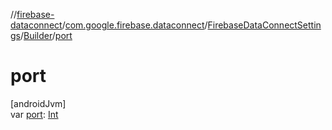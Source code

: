 //[firebase-dataconnect](../../../../index.md)/[com.google.firebase.dataconnect](../../index.md)/[FirebaseDataConnectSettings](../index.md)/[Builder](index.md)/[port](port.md)

# port

[androidJvm]\
var [port](port.md): [Int](https://kotlinlang.org/api/latest/jvm/stdlib/kotlin/-int/index.html)
